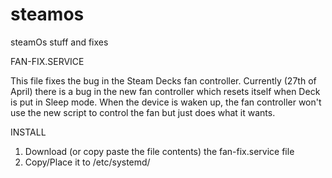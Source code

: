 # steamos
 steamOs stuff and fixes


 FAN-FIX.SERVICE

 This file fixes the bug in the Steam Decks fan controller. Currently (27th of April) there is a bug in the new fan controller which resets itself when Deck is put in Sleep mode.
 When the device is waken up, the fan controller won't use the new script to control the fan but just does what it wants.

 INSTALL

 1) Download (or copy paste the file contents) the fan-fix.service file
 2) Copy/Place it to /etc/systemd/
    
